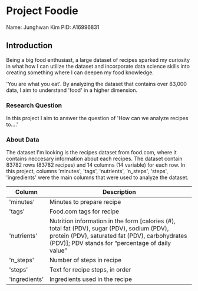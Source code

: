 # Project Foodie
Name: Junghwan Kim
PID: A16996831

## Introduction
Being a big food enthusiast, a large dataset of recipes sparked my curiosity in what how I can utilize the dataset and incorporate data science skills into creating something where I can deepen my food knowledge.

'You are what you eat'. By analyzing the dataset that contains over 83,000 data, I aim to understand 'food' in a higher dimension. 

### Research Question
In this project I aim to answer the question of 'How can we analyze recipes to....'

### About Data 
The dataset I'm looking is the recipes dataset from food.com, where it contains neccesary information about each recipes. The dataset contain 83782 rows (83782  recipes) and 14 columns (14 variable) for each row. 
In this project, columns 'minutes', 'tags', 'nutrients', 'n_steps', 'steps', 'ingredients' were the main columns that were used to analyze the dataset. 

| Column| Description| 
| -------- | -------- |
| 'minutes'   |  Minutes to prepare recipe |
| 'tags'  | Food.com tags for recipe  |
| 'nutrients' | Nutrition information in the form [calories (#), total fat (PDV), sugar (PDV), sodium (PDV), protein (PDV), saturated fat (PDV), carbohydrates (PDV)]; PDV stands for “percentage of daily value” |
| 'n_steps' | Number of steps in recipe |
| 'steps'| Text for recipe steps, in order | 
| 'ingredients' | Ingredients used in the recipe |




